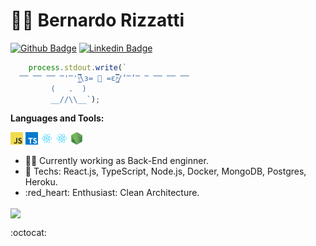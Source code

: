 # :man_technologist: Bernardo Rizzatti

[![Github Badge](https://img.shields.io/badge/-Github-000?style=flat-square&logo=Github&logoColor=white&link=https://github.com/bernardorz)](https://github.com/bernardorz)
[![Linkedin Badge](https://img.shields.io/badge/-LinkedIn-blue?style=flat-square&logo=Linkedin&logoColor=white&link=https://www.linkedin.com/in/bernardo-rizzatti-6382ab1a6/)](https://www.linkedin.com/in/bernardo-rizzatti-6382ab1a6/)
```javascript
    process.stdout.write(` 
  ̿̿ ̿̿ ̿̿ ̿'̿'\̵͇̿̿\з= 🤡 =ε/̵͇̿̿/’̿’̿ ̿ ̿̿ ̿̿ ̿̿  
         (   .  )  
         __//\\__`);
 ```


**Languages and Tools:**  

<code><img height="20" src="https://raw.githubusercontent.com/github/explore/80688e429a7d4ef2fca1e82350fe8e3517d3494d/topics/javascript/javascript.png"></code>
<code><img height="20" src="https://raw.githubusercontent.com/github/explore/80688e429a7d4ef2fca1e82350fe8e3517d3494d/topics/typescript/typescript.png"></code>
<code><img height="20" src="https://raw.githubusercontent.com/github/explore/80688e429a7d4ef2fca1e82350fe8e3517d3494d/topics/react/react.png"></code>
<code><img height="20" src="https://raw.githubusercontent.com/github/explore/5c058a388828bb5fde0bcafd4bc867b5bb3f26f3/topics/react-native/react-native.png"></code>
<code><img height="20" src="https://raw.githubusercontent.com/github/explore/80688e429a7d4ef2fca1e82350fe8e3517d3494d/topics/nodejs/nodejs.png"></code>    

- :office_worker: Currently working as Back-End enginner.
- :blue_heart: Techs: React.js, TypeScript, Node.js, Docker, MongoDB, Postgres, Heroku.
- :red_heart: Enthusiast: Clean Architecture.
<p align="left">
  <a href="https://github.com/anuraghazra/github-readme-stats">
  <img align="center" src="https://github-readme-stats.vercel.app/api/top-langs/?username=bernardorz&layout=compact&theme=radical" />
</a>
</p>
<!--> :octocat: 
